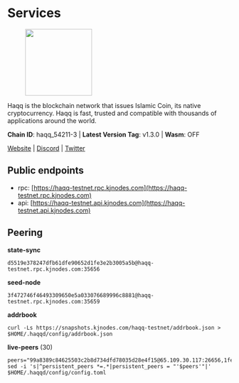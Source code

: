 # Services

<figure><img src="https://raw.githubusercontent.com/kj89/testnet_manuals/main/pingpub/logos/haqq.png" width="150" alt=""><figcaption></figcaption></figure>

Haqq is the blockchain network that issues Islamic Coin,  its native cryptocurrency. Haqq is fast, trusted and  compatible with thousands of applications around the world.

**Chain ID**: haqq_54211-3 | **Latest Version Tag**: v1.3.0 | **Wasm**: OFF

[Website](https://islamiccoin.net) | [Discord](https://discord.gg/hU9MHG5kZq) | [Twitter](https://twitter.com/Islamic_Coin)


## Public endpoints

* rpc: [https://haqq-testnet.rpc.kjnodes.com](https://haqq-testnet.rpc.kjnodes.com)
* api: [https://haqq-testnet.api.kjnodes.com](https://haqq-testnet.api.kjnodes.com)

## Peering

**state-sync**

```
d5519e378247dfb61dfe90652d1fe3e2b3005a5b@haqq-testnet.rpc.kjnodes.com:35656
```

**seed-node**

```
3f472746f46493309650e5a033076689996c8881@haqq-testnet.rpc.kjnodes.com:35659
```

**addrbook**
```
curl -Ls https://snapshots.kjnodes.com/haqq-testnet/addrbook.json > $HOME/.haqqd/config/addrbook.json
```

**live-peers** (30)
```
peers="99a8389c84625503c2b8d734dfd78035d28e4f15@65.109.30.117:26656,1fefb6b75431482502e125a290deba1e7e539d4e@135.181.148.11:26656,2a73cde1925175ce2dcee61119baa7cbcb06e554@65.109.160.237:35656,b09a7df87767ae782099d5ee352d679e3260247a@65.108.124.219:34656,d5519e378247dfb61dfe90652d1fe3e2b3005a5b@65.109.68.190:35656,56158e0f2acf850114e82644afceb565a73b08cc@185.144.99.95:26656,125063c422e09faf45b849dd73dea61f624db891@65.109.53.60:26656,6771e65c1b30cc514faf5943320fdda480fe9124@95.216.39.183:26656,23ff658b56fbb8bc73372973a34733ff5d79b435@142.132.202.50:11604,23a1176c9911eac442d6d1bf15f92eeabb3981d5@34.91.81.33:26656,077d5d9169efb4b070ce7895d680a9d2148d522c@195.201.195.40:36656,62d44513c7fd5aafa65773e5c015ca032f8eea4a@213.239.213.179:26656,2d13d679b64e1a574904a140f72815644ec71131@65.21.133.125:30656,0833039f717227ccd156d156ea772746b8ac6d71@146.19.24.139:26656,62bf004201a90ce00df6f69390378c3d90f6dd7e@34.90.129.213:26656,ba56c564a5430632e59e2b08fc348735bc56b32f@154.12.232.140:26656,ed145a35b436878c1f1c10634bd18600f3696e17@95.217.181.142:26656,d648d598c34e0e58ec759aa399fe4534021e8401@109.205.180.81:26656,24e894d4d8a18276acf6051cccf369a1ce69842d@65.108.151.105:26656,927a323649e7dd8d4c75da6e5edaee439652b46f@65.109.92.241:20116,3df5a68b919177179c6dcb0b9c9354fd6bbba1c8@65.109.92.240:20116,a884387139109784cad9193652b82ef20a85d713@38.242.159.148:26656,7f2828e3910a4b165a65e5bfb2465c1e809bad3b@65.108.48.182:26656,26f20a2f80a4738a30a9634947a3aae67da31be3@65.108.254.227:26656,0f56d6cd1eae6fd5de684bcc6ee63622e17436af@149.102.149.117:35656,f57fae1bdea281392b563a58978a2d8c0a37725f@95.217.233.234:26656,9eb507f9365313dbe7f426050fec9648298f58ee@109.205.183.51:26656,48a2a7762a579d25bca95b0a3548b714238dd60b@213.239.216.252:20656,6fad54232f11a0306bd0d942c2ec5f9ba0ae2f1a@34.91.54.209:26656,d59dc597f0d41bcbc7ff53374686affb143726c2@51.195.203.103:35656"
sed -i 's|^persistent_peers *=.*|persistent_peers = "'$peers'"|' $HOME/.haqqd/config/config.toml
```
